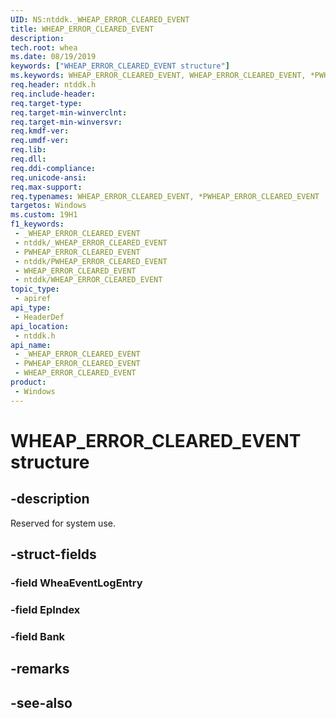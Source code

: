 ```yaml
---
UID: NS:ntddk._WHEAP_ERROR_CLEARED_EVENT
title: WHEAP_ERROR_CLEARED_EVENT
description: 
tech.root: whea
ms.date: 08/19/2019
keywords: ["WHEAP_ERROR_CLEARED_EVENT structure"]
ms.keywords: WHEAP_ERROR_CLEARED_EVENT, WHEAP_ERROR_CLEARED_EVENT, *PWHEAP_ERROR_CLEARED_EVENT,
req.header: ntddk.h
req.include-header: 
req.target-type: 
req.target-min-winverclnt: 
req.target-min-winversvr: 
req.kmdf-ver: 
req.umdf-ver: 
req.lib: 
req.dll: 
req.ddi-compliance: 
req.unicode-ansi: 
req.max-support: 
req.typenames: WHEAP_ERROR_CLEARED_EVENT, *PWHEAP_ERROR_CLEARED_EVENT
targetos: Windows
ms.custom: 19H1
f1_keywords:
 - _WHEAP_ERROR_CLEARED_EVENT
 - ntddk/_WHEAP_ERROR_CLEARED_EVENT
 - PWHEAP_ERROR_CLEARED_EVENT
 - ntddk/PWHEAP_ERROR_CLEARED_EVENT
 - WHEAP_ERROR_CLEARED_EVENT
 - ntddk/WHEAP_ERROR_CLEARED_EVENT
topic_type:
 - apiref
api_type:
 - HeaderDef
api_location:
 - ntddk.h
api_name:
 - _WHEAP_ERROR_CLEARED_EVENT
 - PWHEAP_ERROR_CLEARED_EVENT
 - WHEAP_ERROR_CLEARED_EVENT
product:
 - Windows
---
```


# WHEAP_ERROR_CLEARED_EVENT structure


## -description

Reserved for system use.

## -struct-fields

### -field WheaEventLogEntry

### -field EpIndex

### -field Bank

## -remarks

## -see-also

